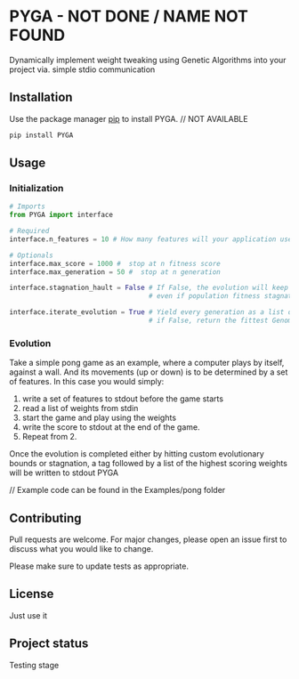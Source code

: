 # PYGA - NOT DONE / NAME NOT FOUND
Dynamically implement weight tweaking using Genetic Algorithms 
into your project via. simple stdio communication

## Installation

Use the package manager [pip](https://pip.pypa.io/en/stable/) to install PYGA. // NOT AVAILABLE

```bash
pip install PYGA 
```

## Usage

### Initialization

```python
# Imports
from PYGA import interface

# Required
interface.n_features = 10 # How many features will your application use?

# Optionals
interface.max_score = 1000 #  stop at n fitness score
interface.max_generation = 50 #  stop at n generation

interface.stagnation_hault = False # If False, the evolution will keep going
                                   # even if population fitness stagnates

interface.iterate_evolution = True # Yield every generation as a list of Genomes
                                   # if False, return the fittest Genome at the end of the evolution

```
### Evolution
Take a simple pong game as an example, where a computer plays by itself,
 against a wall. And its movements (up or down) is to be determined by a set of features.
In this case you would simply:
1) write a set of features to stdout before the game starts
2) read a list of weights from stdin
3) start the game and play using the weights 
4) write the score to stdout at the end of the game.
5) Repeat from 2.

Once the evolution is completed either by hitting custom evolutionary bounds or stagnation,
a <complete> tag followed by a list of the highest scoring weights will be written to stdout PYGA

// Example code can be found in the Examples/pong folder

## Contributing
Pull requests are welcome. For major changes, please open an issue first to discuss what you would like to change.

Please make sure to update tests as appropriate.

## License
Just use it

## Project status
Testing stage